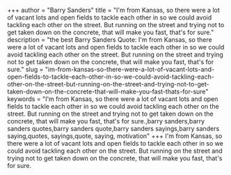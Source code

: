 +++
author = "Barry Sanders"
title = "I'm from Kansas, so there were a lot of vacant lots and open fields to tackle each other in so we could avoid tackling each other on the street. But running on the street and trying not to get taken down on the concrete, that will make you fast, that's for sure."
description = "the best Barry Sanders Quote: I'm from Kansas, so there were a lot of vacant lots and open fields to tackle each other in so we could avoid tackling each other on the street. But running on the street and trying not to get taken down on the concrete, that will make you fast, that's for sure."
slug = "im-from-kansas-so-there-were-a-lot-of-vacant-lots-and-open-fields-to-tackle-each-other-in-so-we-could-avoid-tackling-each-other-on-the-street-but-running-on-the-street-and-trying-not-to-get-taken-down-on-the-concrete-that-will-make-you-fast-thats-for-sure"
keywords = "I'm from Kansas, so there were a lot of vacant lots and open fields to tackle each other in so we could avoid tackling each other on the street. But running on the street and trying not to get taken down on the concrete, that will make you fast, that's for sure.,barry sanders,barry sanders quotes,barry sanders quote,barry sanders sayings,barry sanders saying,quotes, sayings,quote, saying, motivation"
+++
I'm from Kansas, so there were a lot of vacant lots and open fields to tackle each other in so we could avoid tackling each other on the street. But running on the street and trying not to get taken down on the concrete, that will make you fast, that's for sure.
